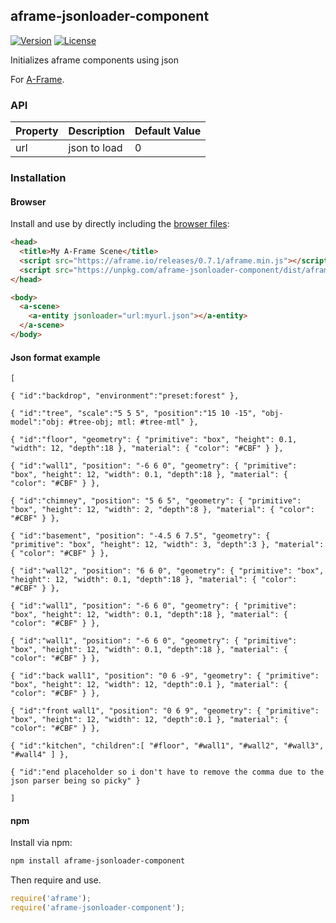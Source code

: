 ## aframe-jsonloader-component

[![Version](http://img.shields.io/npm/v/aframe-jsonloader-component.svg?style=flat-square)](https://npmjs.org/package/aframe-jsonloader-component)
[![License](http://img.shields.io/npm/l/aframe-jsonloader-component.svg?style=flat-square)](https://npmjs.org/package/aframe-jsonloader-component)

Initializes aframe components using json

For [A-Frame](https://aframe.io).

### API

| Property | Description  | Default Value |
| -------- | ------------ | ------------- |
| url      | json to load | 0             |

### Installation

#### Browser

Install and use by directly including the [browser files](dist):

```html
<head>
  <title>My A-Frame Scene</title>
  <script src="https://aframe.io/releases/0.7.1/aframe.min.js"></script>
  <script src="https://unpkg.com/aframe-jsonloader-component/dist/aframe-jsonloader-component.min.js"></script>
</head>

<body>
  <a-scene>
    <a-entity jsonloader="url:myurl.json"></a-entity>
  </a-scene>
</body>
```

#### Json format example

```
[

{ "id":"backdrop", "environment":"preset:forest" },

{ "id":"tree", "scale":"5 5 5", "position":"15 10 -15", "obj-model":"obj: #tree-obj; mtl: #tree-mtl" },

{ "id":"floor", "geometry": { "primitive": "box", "height": 0.1, "width": 12, "depth":18 }, "material": { "color": "#CBF" } },

{ "id":"wall1", "position": "-6 6 0", "geometry": { "primitive": "box", "height": 12, "width": 0.1, "depth":18 }, "material": { "color": "#CBF" } },

{ "id":"chimney", "position": "5 6 5", "geometry": { "primitive": "box", "height": 12, "width": 2, "depth":8 }, "material": { "color": "#CBF" } },

{ "id":"basement", "position": "-4.5 6 7.5", "geometry": { "primitive": "box", "height": 12, "width": 3, "depth":3 }, "material": { "color": "#CBF" } },

{ "id":"wall2", "position": "6 6 0", "geometry": { "primitive": "box", "height": 12, "width": 0.1, "depth":18 }, "material": { "color": "#CBF" } },

{ "id":"wall1", "position": "-6 6 0", "geometry": { "primitive": "box", "height": 12, "width": 0.1, "depth":18 }, "material": { "color": "#CBF" } },

{ "id":"wall1", "position": "-6 6 0", "geometry": { "primitive": "box", "height": 12, "width": 0.1, "depth":18 }, "material": { "color": "#CBF" } },

{ "id":"back wall1", "position": "0 6 -9", "geometry": { "primitive": "box", "height": 12, "width": 12, "depth":0.1 }, "material": { "color": "#CBF" } },

{ "id":"front wall1", "position": "0 6 9", "geometry": { "primitive": "box", "height": 12, "width": 12, "depth":0.1 }, "material": { "color": "#CBF" } },

{ "id":"kitchen", "children":[ "#floor", "#wall1", "#wall2", "#wall3", "#wall4" ] },

{ "id":"end placeholder so i don't have to remove the comma due to the json parser being so picky" }

]
```

#### npm

Install via npm:

```bash
npm install aframe-jsonloader-component
```

Then require and use.

```js
require('aframe');
require('aframe-jsonloader-component');
```
